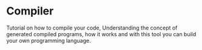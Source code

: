 # Compiler
Tutorial on how to compile your code, Understanding the concept of generated compiled programs, how it works and with this tool you can build your own programming language.
